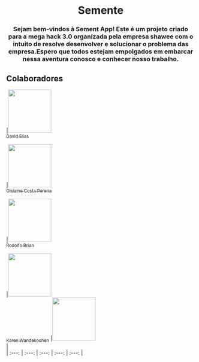 
<h1 align="center">  Semente  </h1>

<h3 align="center" >
  Sejam bem-vindos à Sement App! Este é um projeto criado para a mega hack 3.0 organizada pela empresa shawee com o intuito de resolve desenvolver e solucionar o problema das empresa.Espero que todos estejam empolgados em embarcar nessa aventura conosco e conhecer nosso trabalho.
</h3>

## Colaboradores

|[<img src="https://avatars0.githubusercontent.com/u/32375682?s=460&u=4d975e446d9209ef9565a57a604b34e2329ddd62&v=4" width=115><br>
<sub>David Elias</sub>](https://github.com/CenourinhaBR) 

|[<img src="https://avatars0.githubusercontent.com/u/62241763?s=400&u=e2115811571aeb1df580286909955fba719a5518&v=4" width=115><br>
<sub>Gislaine Costa Pereira</sub>](https://github.com/lucas-felinto) 

|[<img src="https://avatars2.githubusercontent.com/u/9575060?s=460&u=adbb0fd23082ab3e8a523baedec0e3d310a22c23&v=4" width=115><br>
<sub>Rodolfo Brian</sub>](https://github.com/RodolfoBrian) 

|[<img src="#" width=115><br><sub>Karen Wandekochen</sub>](#) 
|[<img src="#" width=115><br><sub></sub>](#) |  
| :---: | :---: | :---: | :---: | :---: |



